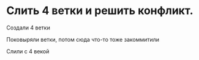 # Слить 4 ветки и решить конфликт.

Создали 4 ветки

Поковыряли ветки, потом сюда что-то тоже закоммитили

Слили с 4 векой